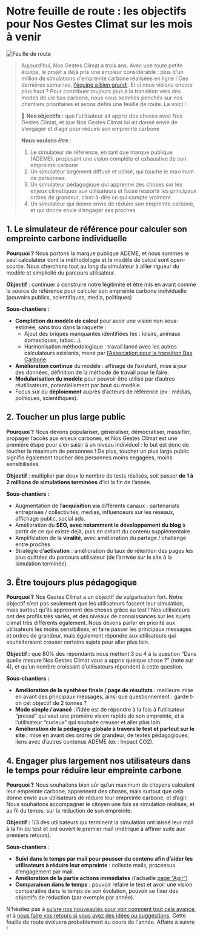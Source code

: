 # Notre feuille de route : les objectifs pour Nos Gestes Climat sur les mois à venir

![Feuille de route](source/images/pexels-helena-lopes-4409455.jpg 'Des vélos sur un chemin en bord de mer, photo de Helena Lopes')

> Aujourd'hui, Nos Gestes Climat a trois ans. Avec une toute petite équipe, le projet a déjà pris une ampleur considérable : plus d'un million de simulations d'empreinte carbone réalisées en ligne !
> Ces dernières semaines, [l'équipe a bien grandi](https://beta.gouv.fr/startups/nosgestesclimat.html). Et si nous visions encore plus haut ?
> Pour contribuer toujours plus à la transition vers des modes de vie bas carbone, nous nous sommes penchés sur nos chantiers prioritaires et avons défini une feuille de route. La voici !
>
> 📢 **Nos objectifs :** que l’utilisateur ait appris des choses avec Nos Gestes Climat, et que Nos Gestes Climat lui ait donné envie de s’engager et d’agir pour réduire son empreinte carbone
>
> **Nous voulons être** :
>
> 1. Le simulateur de référence, en tant que marque publique (ADEME), proposant une vision complète et exhaustive de son empreinte carbone
> 2. Un simulateur largement diffusé et utilisé, qui touche le maximum de personnes
> 3. Un simulateur pédagogique qui apprenne des choses sur les enjeux climatiques aux utilisateurs et fasse ressortir les principaux ordres de grandeur, c’est-à-dire ce qui compte vraiment
> 4. Un simulateur qui donne envie de réduire son empreinte carbone, et qui donne envie d’engager ses proches

## 1. Le simulateur de référence pour calculer son empreinte carbone individuelle

**Pourquoi ?** Nous portons la marque publique ADEME, et nous sommes le seul calculateur dont la méthodologie et le modèle de calcul sont open-source. Nous cherchons tout au long du simulateur à allier rigueur du modèle et simplicité du parcours utilisateur.

**Objectif** : continuer à construire notre légitimité et être mis en avant comme la source de référence pour calculer son empreinte carbone individuelle (pouvoirs publics, scientifiques, media, politiques)

**Sous-chantiers :**

-   **Complétion du modèle de calcul** pour avoir une vision non sous-estimée, sans trou dans la raquette :
    -   Ajout des briques manquantes identifiées (ex : loisirs, animaux domestiques, tabac…).
    -   Harmonisation méthodologique : travail lancé avec les autres calculateurs existants, mené par [l’Association pour la transition Bas Carbone](https://abc-transitionbascarbone.fr/).
-   **Amélioration continue** du modèle : affinage de l’existant, mise à jour des données, définition de la méthode de travail pour le faire.
-   **Modularisation du modèle** pour pouvoir être utilisé par d’autres réutilisateurs, potentiellement par bout du modèle.
-   Focus sur du **déploiement** auprès d’acteurs de référence (ex : médias, politiques, scientifiques).

## 2. Toucher un plus large public

**Pourquoi ?** Nous devons populariser, généraliser, démocratiser, massifier, propager l’accès aux enjeux carbones, et Nos Gestes Climat est une première étape pour s’en saisir à un niveau individuel : le but est donc de toucher le maximum de personnes ! De plus, toucher un plus large public signifie également toucher des personnes moins engagées, moins sensibilisées.

**Objectif** : multiplier par deux le nombre de tests réalisés, soit passer **de 1 à 2 millions de simulations terminées** d’ici la fin de l’année.

**Sous-chantiers :**

-   Augmentation de l’**acquisition via** différents canaux : partenariats entreprises / collectivités, medias, influenceurs sur les réseaux, affichage public, social ads.
-   Amélioration du **SEO, avec notamment le développement du blog** à partir de ce qui existe déjà, puis en créant du contenu supplémentaire.
-   Amplification de la **viralité**, avec amélioration du partage / challenge entre proches
-   Stratégie d’**activation** : amélioration du taux de rétention des pages les plus quittées du parcours utilisateur (de l’arrivée sur le site à la simulation terminée).

## 3. Être toujours plus pédagogique

**Pourquoi ?** Nos Gestes Climat a un objectif de vulgarisation fort. Notre objectif n’est pas seulement que les utilisateurs fassent leur simulation, mais surtout qu’ils apprennent des choses grâce au test ! Nos utilisateurs ont des profils très variés, et des niveaux de connaissances sur les sujets climat très différents également. Nous devons parler en priorité aux utilisateurs les moins sensibilisés, et faire passer les principaux messages et ordres de grandeur, mais également répondre aux utilisateurs qui souhaiteraient creuser certains sujets pour aller plus loin.

**Objectif :** que 80% des répondants nous mettent 3 ou 4 à la question “Dans quelle mesure Nos Gestes Climat vous a appris quelque chose ?” (note sur 4), et qu’un nombre croissant d’utilisateurs répondent à cette question.

**Sous-chantiers :**

-   **Amélioration de la synthèse finale / page de résultats** : meilleure mise en avant des principaux messages, ainsi que questionnement : garde t-on cet objectif de 2 tonnes ?
-   **Mode simple / avancé** : l’idée est de répondre à la fois à l’utilisateur “pressé” qui veut une première vision rapide de son empreinte, et à l’utilisateur “curieux” qui souhaite creuser et aller plus loin.
-   **Amélioration de la pédagogie globale à travers le test et partout sur le site :** mise en avant des ordres de grandeur, de textes pédagogiques, liens avec d’autres contenus ADEME (ex : Impact CO2).

## 4. Engager plus largement nos utilisateurs dans le temps pour réduire leur empreinte carbone

**Pourquoi ?** Nous souhaitons bien sûr qu’un maximum de citoyens calculent leur empreinte carbone, apprennent des choses, mais surtout que cela donne envie aux utilisateurs de réduire leur empreinte carbone, et d’agir. Nous souhaitons accompagner le citoyen une fois sa simulation réalisée, et au fil du temps, sur la réduction de son empreinte.

**Objectif :** 1/3 des utilisateurs qui terminent la simulation ont laissé leur mail à la fin du test et ont ouvert le premier mail (métrique à affiner suite aux premiers retours).

**Sous-chantiers** :

-   **Suivi dans le temps par mail pour pousser du contenu afin d’aider les utilisateurs à réduire leur empreinte** : collecte mails, processus d’engagement par mail.
-   **Amélioration de la partie actions immédiates** (l’actuelle [page “Agir”](https://nosgestesclimat.fr/actions))
-   **Comparaison** **dans le temps** : pouvoir refaire le test et avoir une vision comparative dans le temps de son évolution, pouvoir se fixer des objectifs de réduction (par exemple par année).

N'hésitez pas à [suivre nos nouveautés pour voir comment tout cela avance](https://nosgestesclimat.fr/nouveaut%C3%A9s), et à [nous faire vos retours si vous avez des idées ou suggestions](https://nosgestesclimat.fr/contact). Cette feuille de route évoluera probablement au cours de l'année. Affaire à suivre !
